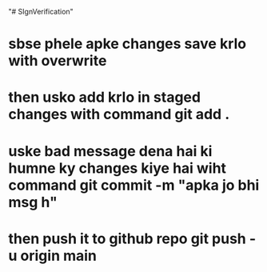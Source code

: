 "# SIgnVerification" 
# sbse phele apke changes save krlo with overwrite
# then usko add krlo in staged changes with command git add .
# uske bad message dena hai ki humne ky changes kiye hai wiht command git commit -m "apka jo bhi msg h"
# then push it to github repo   git push -u origin main
